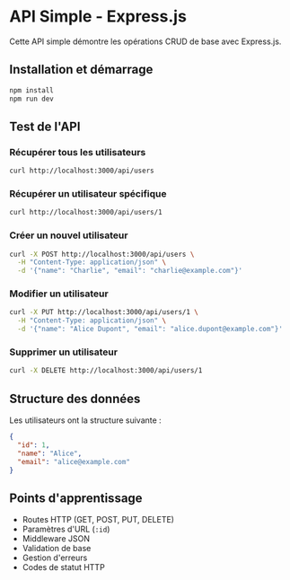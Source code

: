 # API Simple - Express.js

Cette API simple démontre les opérations CRUD de base avec Express.js.

## Installation et démarrage

```bash
npm install
npm run dev
```

## Test de l'API

### Récupérer tous les utilisateurs
```bash
curl http://localhost:3000/api/users
```

### Récupérer un utilisateur spécifique
```bash
curl http://localhost:3000/api/users/1
```

### Créer un nouvel utilisateur
```bash
curl -X POST http://localhost:3000/api/users \
  -H "Content-Type: application/json" \
  -d '{"name": "Charlie", "email": "charlie@example.com"}'
```

### Modifier un utilisateur
```bash
curl -X PUT http://localhost:3000/api/users/1 \
  -H "Content-Type: application/json" \
  -d '{"name": "Alice Dupont", "email": "alice.dupont@example.com"}'
```

### Supprimer un utilisateur
```bash
curl -X DELETE http://localhost:3000/api/users/1
```

## Structure des données

Les utilisateurs ont la structure suivante :
```json
{
  "id": 1,
  "name": "Alice",
  "email": "alice@example.com"
}
```

## Points d'apprentissage

- Routes HTTP (GET, POST, PUT, DELETE)
- Paramètres d'URL (`:id`)
- Middleware JSON
- Validation de base
- Gestion d'erreurs
- Codes de statut HTTP